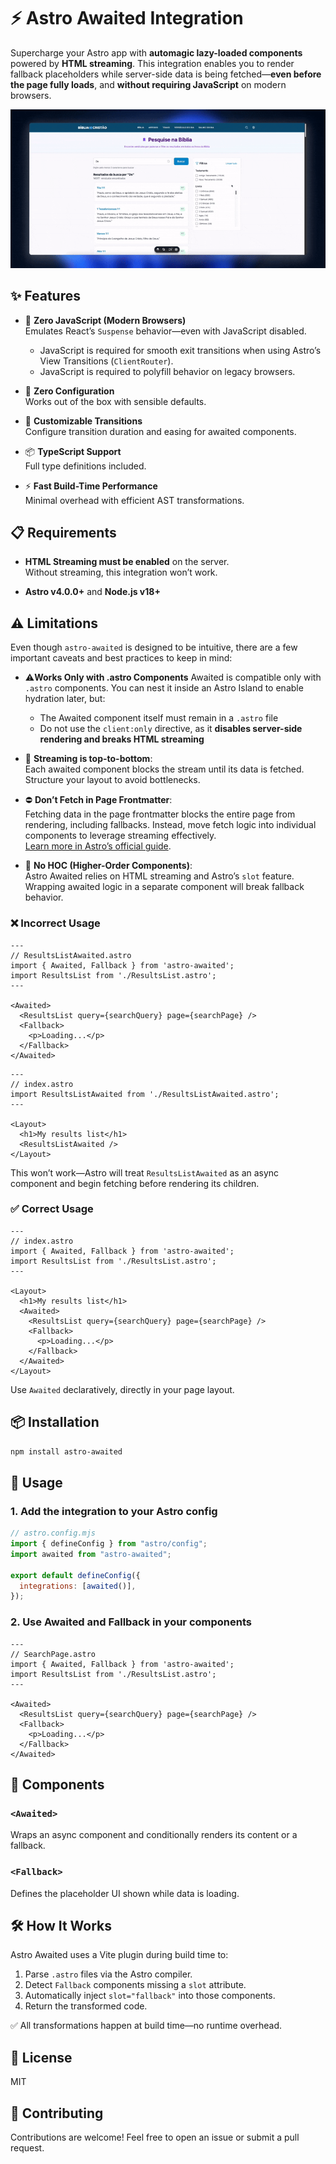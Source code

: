 # ⚡ Astro Awaited Integration

Supercharge your Astro app with **automagic lazy-loaded components** powered by **HTML streaming**. This integration enables you to render fallback placeholders while server-side data is being fetched—**even before the page fully loads**, and **without requiring JavaScript** on modern browsers.

![Astro Awaited Integration example](../../public/example.gif)

## ✨ Features

- 🚀 **Zero JavaScript (Modern Browsers)**  
  Emulates React’s `Suspense` behavior—even with JavaScript disabled.

  - JavaScript is required for smooth exit transitions when using Astro’s View Transitions (`ClientRouter`).
  - JavaScript is required to polyfill behavior on legacy browsers.

- 🎯 **Zero Configuration**  
  Works out of the box with sensible defaults.

- 🔧 **Customizable Transitions**  
  Configure transition duration and easing for awaited components.

- 📦 **TypeScript Support**  
  Full type definitions included.

- ⚡ **Fast Build-Time Performance**  
  Minimal overhead with efficient AST transformations.

## 📋 Requirements

- **HTML Streaming must be enabled** on the server.  
  Without streaming, this integration won’t work.

- **Astro v4.0.0+** and **Node.js v18+**

## ⚠️ Limitations

Even though `astro-awaited` is designed to be intuitive, there are a few important caveats and best practices to keep in mind:

- ⚠️**Works Only with .astro Components**
  Awaited is compatible only with `.astro` components. You can nest it inside an Astro Island to enable hydration later, but:

  - The Awaited component itself must remain in a `.astro` file
  - Do not use the `client:only` directive, as it **disables server-side rendering and breaks HTML streaming**

- 🧱 **Streaming is top-to-bottom**:  
  Each awaited component blocks the stream until its data is fetched. Structure your layout to avoid bottlenecks.

- ⛔ **Don’t Fetch in Page Frontmatter**:  
  Fetching data in the page frontmatter blocks the entire page from rendering, including fallbacks. Instead, move fetch logic into individual components to leverage streaming effectively.  
  [Learn more in Astro’s official guide](https://docs.astro.build/en/recipes/streaming-improve-page-performance/).

- 🚫 **No HOC (Higher-Order Components)**:  
  Astro Awaited relies on HTML streaming and Astro’s `slot` feature. Wrapping awaited logic in a separate component will break fallback behavior.

### ❌ Incorrect Usage

```astro
---
// ResultsListAwaited.astro
import { Awaited, Fallback } from 'astro-awaited';
import ResultsList from './ResultsList.astro';
---

<Awaited>
  <ResultsList query={searchQuery} page={searchPage} />
  <Fallback>
    <p>Loading...</p>
  </Fallback>
</Awaited>
```

```astro
---
// index.astro
import ResultsListAwaited from './ResultsListAwaited.astro';
---

<Layout>
  <h1>My results list</h1>
  <ResultsListAwaited />
</Layout>
```

This won’t work—Astro will treat `ResultsListAwaited` as an async component and begin fetching before rendering its children.

### ✅ Correct Usage

```astro
---
// index.astro
import { Awaited, Fallback } from 'astro-awaited';
import ResultsList from './ResultsList.astro';
---

<Layout>
  <h1>My results list</h1>
  <Awaited>
    <ResultsList query={searchQuery} page={searchPage} />
    <Fallback>
      <p>Loading...</p>
    </Fallback>
  </Awaited>
</Layout>
```

Use `Awaited` declaratively, directly in your page layout.

## 📦 Installation

```bash
npm install astro-awaited
```

## 🚀 Usage

### 1. Add the integration to your Astro config

```js
// astro.config.mjs
import { defineConfig } from "astro/config";
import awaited from "astro-awaited";

export default defineConfig({
  integrations: [awaited()],
});
```

### 2. Use Awaited and Fallback in your components

```astro
---
// SearchPage.astro
import { Awaited, Fallback } from 'astro-awaited';
import ResultsList from './ResultsList.astro';
---

<Awaited>
  <ResultsList query={searchQuery} page={searchPage} />
  <Fallback>
    <p>Loading...</p>
  </Fallback>
</Awaited>
```

## 🧩 Components

### `<Awaited>`

Wraps an async component and conditionally renders its content or a fallback.

### `<Fallback>`

Defines the placeholder UI shown while data is loading.

## 🛠️ How It Works

Astro Awaited uses a Vite plugin during build time to:

1. Parse `.astro` files via the Astro compiler.
2. Detect `Fallback` components missing a `slot` attribute.
3. Automatically inject `slot="fallback"` into those components.
4. Return the transformed code.

✅ All transformations happen at build time—no runtime overhead.

## 📄 License

MIT

## 🤝 Contributing

Contributions are welcome! Feel free to open an issue or submit a pull request.
